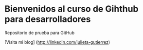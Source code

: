 # Bienvenidos al curso de Gihthub para desarrolladores
Repositorio de prueba para GitHub

[Visita mi blog] (http://linkedin.com/julieta-gutierrez)
